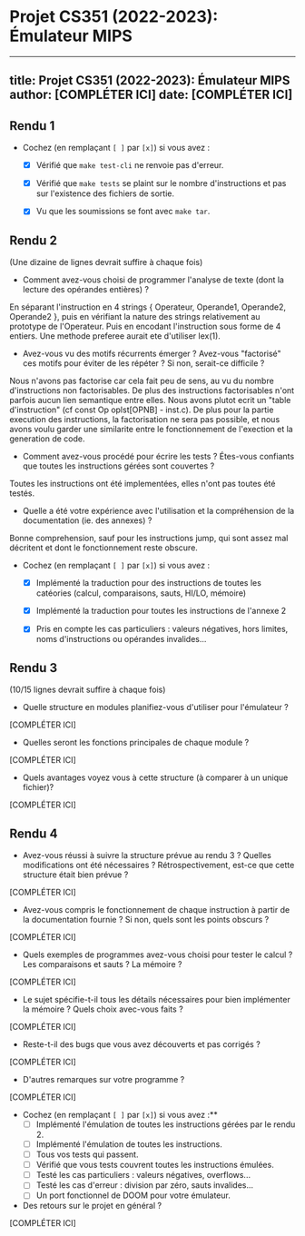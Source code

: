 # Projet CS351 (2022-2023): Émulateur MIPS

---
title: Projet CS351 (2022-2023): Émulateur MIPS
author: [COMPLÉTER ICI]
date: [COMPLÉTER ICI]
---

## Rendu 1

* Cochez (en remplaçant `[ ]` par `[x]`) si vous avez :
  - [x] Vérifié que `make test-cli` ne renvoie pas d'erreur.
  - [x] Vérifié que `make tests` se plaint sur le nombre d'instructions et pas
      sur l'existence des fichiers de sortie.
  - [x] Vu que les soumissions se font avec `make tar`.


## Rendu 2

(Une dizaine de lignes devrait suffire à chaque fois)

* Comment avez-vous choisi de programmer l'analyse de texte (dont la lecture
des opérandes entières) ?

En séparant l'instruction en 4 strings { Operateur, Operande1, Operande2, Operande2 },
puis en vérifiant la nature des strings relativement au prototype de l'Operateur. Puis en encodant
l'instruction sous forme de 4 entiers.
Une methode preferee aurait ete d'utiliser lex(1).

* Avez-vous vu des motifs récurrents émerger ? Avez-vous "factorisé" ces motifs
pour éviter de les répéter ? Si non, serait-ce difficile ?

Nous n'avons pas factorise car cela fait peu de sens, au vu du nombre d'instructions non factorisables.
De plus des instructions factorisables n'ont parfois aucun lien semantique entre elles.
Nous avons plutot ecrit un "table d'instruction" (cf const Op oplst[OPNB] - inst.c).
De plus pour la partie execution des instructions, la factorisation ne sera pas possible, et nous avons voulu
garder une similarite entre le fonctionnement de l'exection et la generation de code.

* Comment avez-vous procédé pour écrire les tests ? Étes-vous confiants que
toutes les instructions gérées sont couvertes ?

Toutes les instructions ont été implementées, elles n'ont pas toutes été testés.

* Quelle a été votre expérience avec l'utilisation et la compréhension de la
documentation (ie. des annexes) ?

Bonne comprehension, sauf pour les instructions jump, qui sont assez mal décritent et dont le
fonctionnement reste obscure.

* Cochez (en remplaçant `[ ]` par `[x]`) si vous avez :
  - [X] Implémenté la traduction pour des instructions de toutes les catéories
      (calcul, comparaisons, sauts, HI/LO, mémoire)
  - [X] Implémenté la traduction pour toutes les instructions de l'annexe 2
  - [X] Pris en compte les cas particuliers : valeurs négatives, hors limites,
      noms d'instructions ou opérandes invalides...


## Rendu 3

(10/15 lignes devrait suffire à chaque fois)

* Quelle structure en modules planifiez-vous d'utiliser pour l'émulateur ?

[COMPLÉTER ICI]

* Quelles seront les fonctions principales de chaque module ?

[COMPLÉTER ICI]

* Quels avantages voyez vous à cette structure (à comparer à un unique fichier)?

[COMPLÉTER ICI]


## Rendu 4

* Avez-vous réussi à suivre la structure prévue au rendu 3 ? Quelles
modifications ont été nécessaires ? Rétrospectivement, est-ce que cette
structure était bien prévue ?

[COMPLÉTER ICI]

* Avez-vous compris le fonctionnement de chaque instruction à partir de la
documentation fournie ? Si non, quels sont les points obscurs ?

[COMPLÉTER ICI]

* Quels exemples de programmes avez-vous choisi pour tester le calcul ? Les
comparaisons et sauts ? La mémoire ?

[COMPLÉTER ICI]

* Le sujet spécifie-t-il tous les détails nécessaires pour bien implémenter la
mémoire ? Quels choix avec-vous faits ?

[COMPLÉTER ICI]

* Reste-t-il des bugs que vous avez découverts et pas corrigés ?

[COMPLÉTER ICI]

* D'autres remarques sur votre programme ?

[COMPLÉTER ICI]

* Cochez (en remplaçant `[ ]` par `[x]`) si vous avez :**
  - [ ] Implémenté l'émulation de toutes les instructions gérées par le rendu 2.
  - [ ] Implémenté l'émulation de toutes les instructions.
  - [ ] Tous vos tests qui passent.
  - [ ] Vérifié que vous tests couvrent toutes les instructions émulées.
  - [ ] Testé les cas particuliers : valeurs négatives, overflows...
  - [ ] Testé les cas d'erreur : division par zéro, sauts invalides...
  - [ ] Un port fonctionnel de DOOM pour votre émulateur.

* Des retours sur le projet en général ?

[COMPLÉTER ICI]
